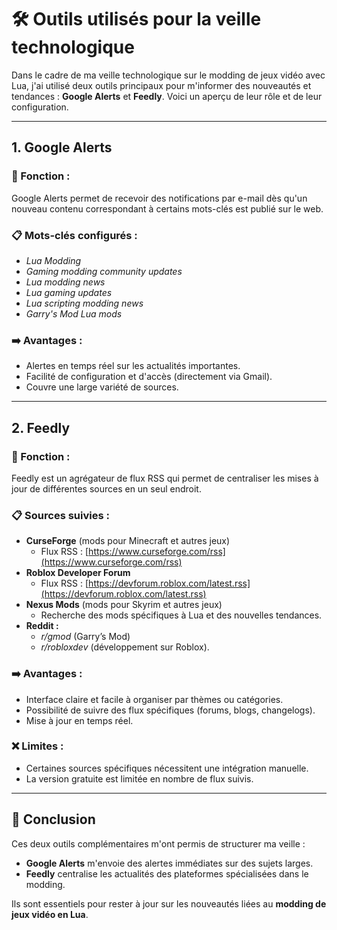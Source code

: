 # 🛠️ Outils utilisés pour la veille technologique

Dans le cadre de ma veille technologique sur le modding de jeux vidéo avec Lua, j'ai utilisé deux outils principaux pour m'informer des nouveautés et tendances : **Google Alerts** et **Feedly**. Voici un aperçu de leur rôle et de leur configuration.

---

## 1. **Google Alerts**  
### 🎯 Fonction :  
Google Alerts permet de recevoir des notifications par e-mail dès qu'un nouveau contenu correspondant à certains mots-clés est publié sur le web.  

### 📋 Mots-clés configurés :  

- *Lua Modding*
- *Gaming modding community updates*
- *Lua modding news*
- *Lua gaming updates*
- *Lua scripting modding news*
- *Garry's Mod Lua mods*

### ➡️ Avantages :  
- Alertes en temps réel sur les actualités importantes.  
- Facilité de configuration et d'accès (directement via Gmail).  
- Couvre une large variété de sources.  

---

## 2. **Feedly**  
### 🎯 Fonction :  
Feedly est un agrégateur de flux RSS qui permet de centraliser les mises à jour de différentes sources en un seul endroit.  

### 📋 Sources suivies :  
- **CurseForge** (mods pour Minecraft et autres jeux)  
  - Flux RSS : [https://www.curseforge.com/rss](https://www.curseforge.com/rss)  
- **Roblox Developer Forum**  
  - Flux RSS : [https://devforum.roblox.com/latest.rss](https://devforum.roblox.com/latest.rss)  
- **Nexus Mods** (mods pour Skyrim et autres jeux)  
  - Recherche des mods spécifiques à Lua et des nouvelles tendances.  
- **Reddit :**  
  - *r/gmod* (Garry’s Mod)  
  - *r/robloxdev* (développement sur Roblox).  

### ➡️ Avantages :  
- Interface claire et facile à organiser par thèmes ou catégories.  
- Possibilité de suivre des flux spécifiques (forums, blogs, changelogs).  
- Mise à jour en temps réel.  

### ❌ Limites :  
- Certaines sources spécifiques nécessitent une intégration manuelle.  
- La version gratuite est limitée en nombre de flux suivis.

---

## 🎯 Conclusion  
Ces deux outils complémentaires m'ont permis de structurer ma veille :  
- **Google Alerts** m'envoie des alertes immédiates sur des sujets larges.  
- **Feedly** centralise les actualités des plateformes spécialisées dans le modding.  

Ils sont essentiels pour rester à jour sur les nouveautés liées au **modding de jeux vidéo en Lua**.

